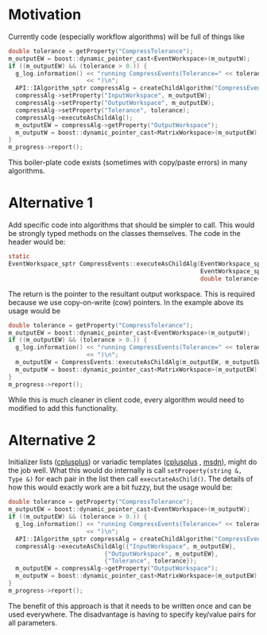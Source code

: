 Motivation
==========

Currently code (especially workflow algorithms) will be full of things
like

```C
double tolerance = getProperty("CompressTolerance");
m_outputEW = boost::dynamic_pointer_cast<EventWorkspace>(m_outputW);
if ((m_outputEW) && (tolerance > 0.)) {
  g_log.information() << "running CompressEvents(Tolerance=" << tolerance
                      << ")\n";
  API::IAlgorithm_sptr compressAlg = createChildAlgorithm("CompressEvents");
  compressAlg->setProperty("InputWorkspace", m_outputEW);
  compressAlg->setProperty("OutputWorkspace", m_outputEW);
  compressAlg->setProperty("Tolerance", tolerance);
  compressAlg->executeAsChildAlg();
  m_outputEW = compressAlg->getProperty("OutputWorkspace");
  m_outputW = boost::dynamic_pointer_cast<MatrixWorkspace>(m_outputEW);
}
m_progress->report();
```

This boiler-plate code exists (sometimes with copy/paste errors) in
many algorithms.

Alternative 1
=============

Add specific code into algorithms that should be simpler to call. This
would be strongly typed methods on the classes themselves. The code in
the header would be:

```C
static
EventWorkspace_sptr CompressEvents::executeAsChildAlg(EventWorkspace_sptr input,
                                                      EventWorkspace_sptr output,
                                                      double tolerance=1.e-5);
```

The return is the pointer to the resultant output workspace. This is
required because we use copy-on-write (cow) pointers. In the example
above its usage would be

```C
double tolerance = getProperty("CompressTolerance");
m_outputEW = boost::dynamic_pointer_cast<EventWorkspace>(m_outputW);
if ((m_outputEW) && (tolerance > 0.)) {
  g_log.information() << "running CompressEvents(Tolerance=" << tolerance
                      << ")\n";
  m_outputEW = CompressEvents::executeAsChildAlg(m_outputEW, m_outputEW, tolerance);
  m_outputW = boost::dynamic_pointer_cast<MatrixWorkspace>(m_outputEW);
}
m_progress->report();
```

While this is much cleaner in client code, every algorithm would need
to modified to add this functionality.

Alternative 2
=============

Initializer lists
([cplusplus](http://www.cplusplus.com/reference/initializer_list/initializer_list/))
or variadic templates
([cplusplus](http://www.cplusplus.com/articles/EhvU7k9E/) ,
[msdn](https://msdn.microsoft.com/en-us/library/dn439779.aspx)), might
do the job well. What this would do internally is call `setProperty(string &, Type &)` for each pair in the list then call `executateAsChild()`. The details of how this would exactly work are a bit fuzzy, but the usage would be:

```C
double tolerance = getProperty("CompressTolerance");
m_outputEW = boost::dynamic_pointer_cast<EventWorkspace>(m_outputW);
if ((m_outputEW) && (tolerance > 0.)) {
  g_log.information() << "running CompressEvents(Tolerance=" << tolerance
                      << ")\n";
  API::IAlgorithm_sptr compressAlg = createChildAlgorithm("CompressEvents");
  compressAlg->executeAsChildAlg({"InputWorkspace", m_outputEW},
                           {"OutputWorkspace", m_outputEW},
                           {"Tolerance", tolerance});
  m_outputEW = compressAlg->getProperty("OutputWorkspace");
  m_outputW = boost::dynamic_pointer_cast<MatrixWorkspace>(m_outputEW);
}
m_progress->report();
```

The benefit of this approach is that it needs to be written once and
can be used everywhere. The disadvantage is having to specify
key/value pairs for all parameters.
